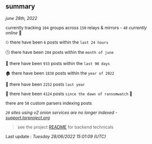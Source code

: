 
## summary
_june 28th, 2022_

currently tracking `104` groups across `150` relays & mirrors - _`48` currently online_ 📡

⏲ there have been `6` posts within the `last 24 hours`

🕓 there have been `204` posts within the `month of june`

📅 there have been `933` posts within the `last 90 days`

🏚 there have been `1838` posts within the `year of 2022`

🚀 there have been `2252` posts `last year`

🦕 there have been `4124` posts `since the dawn of ransomwatch` 🐣

there are `50` custom parsers indexing posts

_`20` sites using v2 onion services are no longer indexed - [support.torproject.org](https://support.torproject.org/onionservices/v2-deprecation/)_

> see the project [README](https://github.com/jmousqueton/ransomwatch#readme) for backend technicals



Last update : _Tuesday 28/06/2022 15:01:09 (UTC)_

